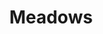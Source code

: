---
title: Meadows
phone: (408) 279-7677
website: http://www.communityhousingsv.org/
management: C.H.D. PMS
location: "San Jose"
tags: []
---